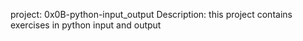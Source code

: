 project: 0x0B-python-input_output
Description: this project contains exercises in python input and output
